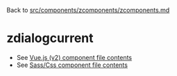 Back to [src/components/zcomponents/zcomponents.md](../../zcomponents.md)

# zdialogcurrent

 - See [Vue.js (v2) component file contents](./zdialogcurrent.vue)
 - See [Sass/Css component file contents](./zdialogcurrent.scss)
